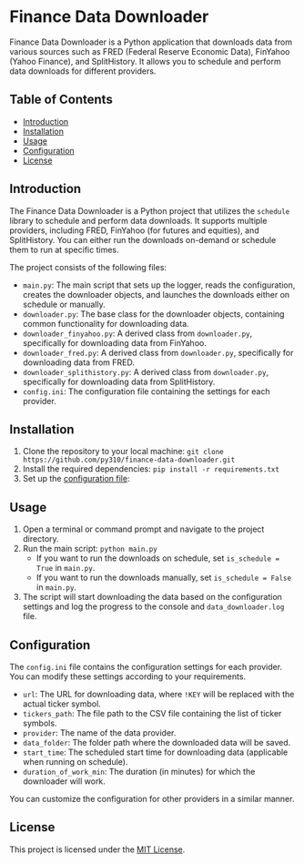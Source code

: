 # Finance Data Downloader

Finance Data Downloader is a Python application that downloads data from various sources such as FRED (Federal Reserve Economic Data), FinYahoo (Yahoo Finance), and SplitHistory. It allows you to schedule and perform data downloads for different providers.

## Table of Contents
- [Introduction](#introduction)
- [Installation](#installation)
- [Usage](#usage)
- [Configuration](#configuration)
- [License](#license)

## Introduction
The Finance Data Downloader is a Python project that utilizes the `schedule` library to schedule and perform data downloads. It supports multiple providers, including FRED, FinYahoo (for futures and equities), and SplitHistory. You can either run the downloads on-demand or schedule them to run at specific times.

The project consists of the following files:
- `main.py`: The main script that sets up the logger, reads the configuration, creates the downloader objects, and launches the downloads either on schedule or manually.
- `downloader.py`: The base class for the downloader objects, containing common functionality for downloading data.
- `downloader_finyahoo.py`: A derived class from `downloader.py`, specifically for downloading data from FinYahoo.
- `downloader_fred.py`: A derived class from `downloader.py`, specifically for downloading data from FRED.
- `downloader_splithistory.py`: A derived class from `downloader.py`, specifically for downloading data from SplitHistory.
- `config.ini`: The configuration file containing the settings for each provider.

## Installation
1. Clone the repository to your local machine: `git clone https://github.com/py310/finance-data-downloader.git`
2. Install the required dependencies: `pip install -r requirements.txt`
3. Set up the [configuration file](#configuration):

## Usage
1. Open a terminal or command prompt and navigate to the project directory.
2. Run the main script: `python main.py`
   - If you want to run the downloads on schedule, set `is_schedule = True` in `main.py`.
   - If you want to run the downloads manually, set `is_schedule = False` in `main.py`.
3. The script will start downloading the data based on the configuration settings and log the progress to the console and `data_downloader.log` file.

## Configuration
The `config.ini` file contains the configuration settings for each provider. You can modify these settings according to your requirements.

- `url`: The URL for downloading data, where `!KEY` will be replaced with the actual ticker symbol.
- `tickers_path`: The file path to the CSV file containing the list of ticker symbols.
- `provider`: The name of the data provider.
- `data_folder`: The folder path where the downloaded data will be saved.
- `start_time`: The scheduled start time for downloading data (applicable when running on schedule).
- `duration_of_work_min`: The duration (in minutes) for which the downloader will work.

You can customize the configuration for other providers in a similar manner.

## License
This project is licensed under the [MIT License](LICENSE).
